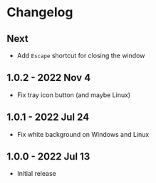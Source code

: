 # Changelog

## Next
- Add `Escape` shortcut for closing the window

## 1.0.2 - 2022 Nov 4
- Fix tray icon button (and maybe Linux)

## 1.0.1 - 2022 Jul 24
- Fix white background on Windows and Linux

## 1.0.0 - 2022 Jul 13
- Initial release
